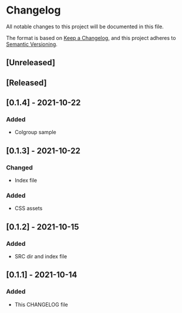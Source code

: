 # Changelog
All notable changes to this project will be documented in this file.

The format is based on [Keep a Changelog](https://keepachangelog.com/en/1.0.0/),
and this project adheres to [Semantic Versioning](https://semver.org/spec/v2.0.0.html).

## [Unreleased]

## [Released]

## [0.1.4] - 2021-10-22
### Added
- Colgroup sample

## [0.1.3] - 2021-10-22
### Changed
- Index file
### Added
- CSS assets

## [0.1.2] - 2021-10-15
### Added
- SRC dir and index file

## [0.1.1] - 2021-10-14
### Added
- This CHANGELOG file

